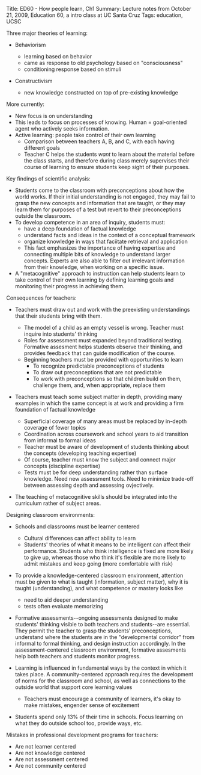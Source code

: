 Title: ED60 - How people learn, Ch1
Summary: Lecture notes from October 21, 2009, Education 60, a intro class at UC Santa Cruz
Tags: education, UCSC

Three major theories of learning:

* Behaviorism
	* learning based on behavior
	* came as response to old psychology based on "consciousness"
	* conditioning response based on stimuli

* Constructivism

	* new knowledge constructed on top of pre-existing knowledge



More currently:

* New focus is on understanding
* This leads to focus on processes of knowing. Human = goal-oriented agent who actively seeks information.
* Active learning: people take control of their own learning
	* Comparison between teachers A, B, and C, with each having different goals
	* Teacher C helps the students _want_ to learn about the material before the class starts, and therefore during class merely supervises their course of learning to ensure students keep sight of their purposes.



Key findings of scientific analysis:

* Students come to the classroom with preconceptions about how the world works. If their initial understanding is not engaged, they may fail to grasp the new concepts and information that are taught, or they may learn them for purposes of a test but revert to their preconceptions outside the classroom.
* To develop competence in an area of inquiry, students must:
	* have a deep foundation of factual knowledge
	* understand facts and ideas in the context of a conceptual framework
	* organize knowledge in ways that faciitate retrieval and application
	* This fact emphasizes the importance of having expertise and connecting multiple bits of knowledge to understand larger concepts. Experts are also able to filter out irrelevant information from their knowledge, when working on a specific issue.
* A "metacognitive" approach to instruction can help students learn to take control of their own learning by defining learning goals and monitoring their progress in achieving them.

Consequences for teachers:

* Teachers must draw out and work with the preexisting understandings that their students bring with them.
	* The model of a child as an empty vessel is wrong. Teacher must inquire into students' thinking
	* Roles for assessment must expanded beyond traditional testing. Formative assesment helps students observe their thinking, and provides feedback that can guide modification of the course.
	* Beginning teachers must be provided with opportunities to learn
		* To recognize predictable preconceptions of students
		* To draw out preconceptions that are not predictable
		* To work with preconceptions so that children build on them, challenge them, and, when appropriate, replace them

* Teachers must teach some subject matter in depth, providing many examples in which the same concept is at work and providing a firm foundation of factual knowledge
	* Superficial coverage of many areas must be replaced by in-depth coverage of fewer topics
	* Coordination across coursework and school years to aid transition from informal to formal ideas
	* Teacher must be aware of development of students thinking about the concepts (developing teaching expertise)
	* Of course, teacher must know the subject and connect major concepts (discipline expertise)
	* Tests must be for deep understanding rather than surface knowledge. Need new assessment tools. Need to minimize trade-off between assessing depth and assessing ovjectively.

* The teaching of metacognitive skills should be integrated into the curriculum rather of subject areas.

Designing classroom environments:

* Schools and classrooms must be learner centered
	* Cultural differences can affect ability to learn
	* Students' theories of what it means to be intelligent can affect their performance. Students who think intelligence is fixed are more likely to give up, whereas those who think it's flexible are more likely to admit mistakes and keep going (more comfortable with risk)

* To provide a knowledge-centered classroom environment, attention must be given to what is taught (information, subject matter), why it is taught (understanding), and what competence or mastery looks like
	* need to aid deeper understanding
	* tests often evaluate memorizing

* Formative assessments--ongoing assessments designed to make students' thinking visible to both teachers and students--are essential. They permit the teacher to grasp the students' preconceptions, understand where the students are in the "developmental corridor" from informal to formal thinking, and design instruction accordingly. In the assessment-centered classroom environment, formative assesments help both teachers and students monitor progress.
* Learning is influenced in fundamental ways by the context in which it takes place. A community-centered approach requires the development of norms for the classroom and school, as well as connections to the outside world that support core learning values
	* Teachers must encourage a community of learners, it's okay to make mistakes, engender sense of excitement
* Students spend only 13% of their time in schools. Focus learning on what they do outside school too, provide ways, etc.

Mistakes in professional development programs for teachers:

* Are not learner centered
* Are not knowledge centered
* Are not assessment centered
* Are not community centered
